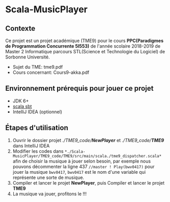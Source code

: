 # Scala-MusicPlayer

## Contexte

Ce projet est un projet académique (TME9) pour le cours **PPC(Paradigmes de Programmation Concurrente 5I553)** de l'année scolaire 2018-2019 de Master 2 Informatique parcours STL(Science et Technologie du Logiciel) de Sorbonne Université.

- Sujet du TME: tme9.pdf
- Cours concernant: Cours9-akka.pdf

## Environnement prérequis pour jouer ce projet

- JDK 6+
- [scala sbt](https://www.scala-sbt.org/index.html)
- IntelliJ IDEA (optionnel)

## Étapes d'utilisation

1. Ouvrir le dossier projet *./TME9_code/**NewPlayer*** et *./TME9_code/**TME9*** dans IntelliJ IDEA
2. Modifier les codes dans `*./Scala-MusicPlayer/TME9_code/TME9/src/main/scala./tme9_dispatcher.scala*` afin de choisir la musique à jouer selon besoin, par exemple nous pouvons décommenter la ligne 437 `//master ! Play(bwv0417)` pour jouer la musique `bwv0417`, `bwv0417` est le nom d'une variable qui représente une sorte de musique.
3. Compiler et lancer le projet **NewPlayer**, puis Compiler et lancer le projet **TME9**
4. La musique va jouer, profitons le !!!